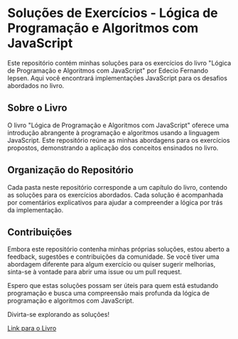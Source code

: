# Soluções de Exercícios - Lógica de Programação e Algoritmos com JavaScript

Este repositório contém minhas soluções para os exercícios do livro "Lógica de Programação e Algoritmos com JavaScript" por Edecio Fernando Iepsen. Aqui você encontrará implementações JavaScript para os desafios abordados no livro.

## Sobre o Livro

O livro "Lógica de Programação e Algoritmos com JavaScript" oferece uma introdução abrangente à programação e algoritmos usando a linguagem JavaScript. Este repositório reúne as minhas abordagens para os exercícios propostos, demonstrando a aplicação dos conceitos ensinados no livro.

## Organização do Repositório

Cada pasta neste repositório corresponde a um capítulo do livro, contendo as soluções para os exercícios abordados. Cada solução é acompanhada por comentários explicativos para ajudar a compreender a lógica por trás da implementação.

## Contribuições

Embora este repositório contenha minhas próprias soluções, estou aberto a feedback, sugestões e contribuições da comunidade. Se você tiver uma abordagem diferente para algum exercício ou quiser sugerir melhorias, sinta-se à vontade para abrir uma issue ou um pull request.

Espero que estas soluções possam ser úteis para quem está estudando programação e busca uma compreensão mais profunda da lógica de programação e algoritmos com JavaScript.

Divirta-se explorando as soluções!

[Link para o Livro](https://a.co/d/h9hMhrt)